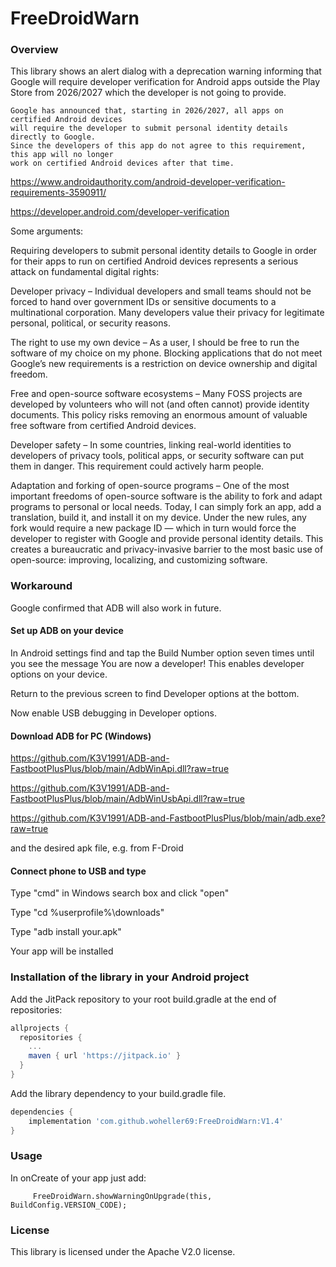 # FreeDroidWarn

### Overview

This library shows an alert dialog with a deprecation warning informing that Google will require developer verification for Android apps outside the Play Store from 2026/2027 which the developer is not going to provide.


 ```
Google has announced that, starting in 2026/2027, all apps on certified Android devices
will require the developer to submit personal identity details directly to Google.
Since the developers of this app do not agree to this requirement, this app will no longer 
work on certified Android devices after that time.
```

https://www.androidauthority.com/android-developer-verification-requirements-3590911/

https://developer.android.com/developer-verification

Some arguments:

Requiring developers to submit personal identity details to Google in order for their apps to run on certified Android devices represents a serious attack on fundamental digital rights:

Developer privacy – Individual developers and small teams should not be forced to hand over government IDs or sensitive documents to a multinational corporation. Many developers value their privacy for legitimate personal, political, or security reasons.

The right to use my own device – As a user, I should be free to run the software of my choice on my phone. Blocking applications that do not meet Google’s new requirements is a restriction on device ownership and digital freedom.

Free and open-source software ecosystems – Many FOSS projects are developed by volunteers who will not (and often cannot) provide identity documents. This policy risks removing an enormous amount of valuable free software from certified Android devices.

Developer safety – In some countries, linking real-world identities to developers of privacy tools, political apps, or security software can put them in danger. This requirement could actively harm people.

Adaptation and forking of open-source programs – One of the most important freedoms of open-source software is the ability to fork and adapt programs to personal or local needs. Today, I can simply fork an app, add a translation, build it, and install it on my device. Under the new rules, any fork would require a new package ID — which in turn would force the developer to register with Google and provide personal identity details. This creates a bureaucratic and privacy-invasive barrier to the most basic use of open-source: improving, localizing, and customizing software.

### Workaround

Google confirmed that ADB will also work in future. 

#### Set up ADB on your device

In Android settings find and tap the Build Number option seven times until you see the message You are now a developer! This enables developer options on your device.

Return to the previous screen to find Developer options at the bottom.

Now enable USB debugging in Developer options.

#### Download ADB for PC (Windows) 

https://github.com/K3V1991/ADB-and-FastbootPlusPlus/blob/main/AdbWinApi.dll?raw=true

https://github.com/K3V1991/ADB-and-FastbootPlusPlus/blob/main/AdbWinUsbApi.dll?raw=true

https://github.com/K3V1991/ADB-and-FastbootPlusPlus/blob/main/adb.exe?raw=true

and the desired apk file, e.g. from F-Droid

#### Connect phone to USB and type

Type "cmd" in Windows search box and click "open"

Type "cd %userprofile%\downloads"

Type "adb install your.apk"

Your app will be installed

### Installation of the library in your Android project

Add the JitPack repository to your root build.gradle at the end of repositories:

```gradle
allprojects {
  repositories {
    ...
    maven { url 'https://jitpack.io' }
  }
}
```

Add the library dependency to your build.gradle file.

```gradle
dependencies {
    implementation 'com.github.woheller69:FreeDroidWarn:V1.4'
}
```

### Usage

In onCreate of your app just add:

```
     FreeDroidWarn.showWarningOnUpgrade(this, BuildConfig.VERSION_CODE);

```


### License

This library is licensed under the Apache V2.0 license.



